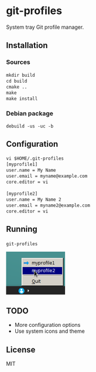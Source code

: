 # git-profiles

System tray Git profile manager.

## Installation

### Sources

```
mkdir build
cd build
cmake ..
make
make install
```

### Debian package

```
debuild -us -uc -b
```

## Configuration

```
vi $HOME/.git-profiles
[myprofile1]
user.name = My Name
user.email = myname@example.com
core.editor = vi

[myprofile2]
user.name = My Name 2
user.email = myname2@example.com
core.editor = vi
```

## Running

`git-profiles`

<img src="usage.png">

## TODO

- More configuration options
- Use system icons and theme

## License

MIT
